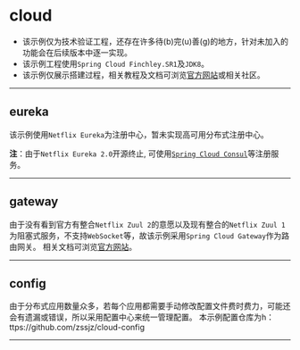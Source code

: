 # cloud

- 该示例仅为技术验证工程，还存在许多待(b)完(u)善(g)的地方，针对未加入的功能会在后续版本中逐一实现。
- 该示例工程使用`Spring Cloud Finchley.SR1`及`JDK8`。
- 该示例仅展示搭建过程，相关教程及文档可浏览[官方网站](https://projects.spring.io/spring-cloud/)或相关社区。

---

## eureka

该示例使用`Netflix Eureka`为注册中心，暂未实现高可用分布式注册中心。

**注**：由于`Netflix Eureka 2.0`开源终止, 可使用[`Spring Cloud Consul`](https://cloud.spring.io/spring-cloud-consul/)等注册服务。

---

## gateway

由于没有看到官方有整合`Netflix Zuul 2`的意愿以及现有整合的`Netflix Zuul 1`为阻塞式服务，不支持`WebSocket`等，故该示例采用`Spring Cloud Gateway`作为路由网关。
相关文档可浏览[官方网站](https://cloud.spring.io/spring-cloud-gateway/)。

---

## config

由于分布式应用数量众多，若每个应用都需要手动修改配置文件费时费力，可能还会有遗漏或错误，所以采用配置中心来统一管理配置。
本示例配置仓库为h：ttps://github.com/zssjz/cloud-config

---
